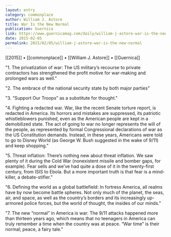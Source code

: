 ```yaml
---
layout: entry
category: commonplace
author: William J. Astore
title: War Is the New Normal
publication: Guernica
link: https://www.guernicamag.com/daily/william-j-astore-war-is-the-new-normal/
date: 2015-02-05
permalink: 2015/02/05/william-j-astore-war-is-the-new-normal
---
```


[[2015]] • [[commonplace]] • [[William J. Astore]] • [[Guernica]]

"1. The privatization of war: The US military’s recourse to private contractors has strengthened the profit motive for war-making and prolonged wars as well."
 
"2. The embrace of the national security state by both major parties"
 
"3. “Support Our Troops” as a substitute for thought."

"4. Fighting a redacted war. War, like the recent Senate torture report, is redacted in America. Its horrors and mistakes are suppressed, its patriotic whistleblowers punished, even as the American people are kept in a demobilized state. The act of going to war no longer represents the will of the people, as represented by formal Congressional declarations of war as the US Constitution demands. Instead, in these years, Americans were told to go to Disney World (as George W. Bush suggested in the wake of 9/11) and keep shopping."

"5. Threat inflation: There’s nothing new about threat inflation. We saw plenty of it during the Cold War (nonexistent missile and bomber gaps, for example). Fear sells and we’ve had quite a dose of it in the twenty-first century, from ISIS to Ebola. But a more important truth is that fear is a mind-killer, a debate-stifler."

"6. Defining the world as a global battlefield: In fortress America, all realms have by now become battle spheres. Not only much of the planet, the seas, air, and space, as well as the country’s borders and its increasingly up-armored police forces, but the world of thought, the insides of our minds."

"7. The new “normal” in America is war: The 9/11 attacks happened more than thirteen years ago, which means that no teenagers in America can truly remember a time when the country was at peace. “War time” is their normal; peace, a fairy tale."
